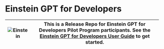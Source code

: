 # Einstein GPT for Developers
 

| ![Einstein](https://github.com/forcedotcom/Einstein-GPT-for-Developers/blob/main/images/einstein.jpeg)  | This is a Release Repo for Einstein GPT for Developers Pilot Program participants. See the [Einstein GPT for Developers User Guide](https://github.com/forcedotcom/Einstein-GPT-for-Developers/wiki) to get started.  |
|---|---|
